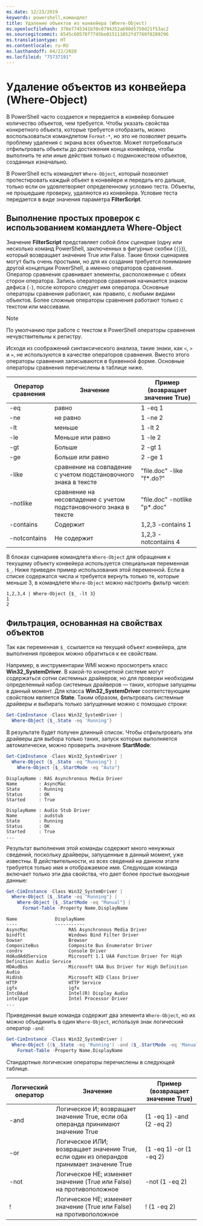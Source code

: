 ```yaml
---
ms.date: 12/23/2019
keywords: powershell,командлет
title: Удаление объектов из конвейера (Where-Object)
ms.openlocfilehash: 370e7745341b70c0794352a690d5750d21f53ac2
ms.sourcegitcommit: 6545c60578f7745be015111052fd7769f8289296
ms.translationtype: HT
ms.contentlocale: ru-RU
ms.lasthandoff: 04/22/2020
ms.locfileid: "75737191"
---
```

# <a name="removing-objects-from-the-pipeline-where-object"></a>Удаление объектов из конвейера (Where-Object)

В PowerShell часто создается и передается в конвейер большее количество объектов, чем требуется. Чтобы указать свойства конкретного объекта, которые требуется отобразить, можно воспользоваться командлетом `Format-*`, но это не позволяет решить проблему удаления с экрана всех объектов. Может потребоваться отфильтровать объекты до достижения конца конвейера, чтобы выполнить те или иные действия только с подмножеством объектов, созданных изначально.

В PowerShell есть командлет `Where-Object`, который позволяет протестировать каждый объект в конвейере и передать его дальше, только если он удовлетворяет определенному условию теста. Объекты, не прошедшие проверку, удаляются из конвейера. Условие теста передается в виде значения параметра **FilterScript**.

## <a name="performing-simple-tests-with-where-object"></a>Выполнение простых проверок с использованием командлета Where-Object

Значение **FilterScript** представляет собой *блок сценария* (одну или несколько команд PowerShell, заключенных в фигурные скобки (`{}`)), который возвращает значение True или False. Такие блоки сценариев могут быть очень простыми, но для их создания требуется понимание другой концепции PowerShell, а именно операторов сравнения. Оператор сравнения сравнивает элементы, расположенные с обеих сторон оператора. Запись операторов сравнения начинается знаком дефиса (`-`), после которого следует имя оператора. Основные операторы сравнения работают, как правило, с любыми видами объектов. Более сложные операторы сравнения работают только с текстом или массивами.

> [!NOTE]
> По умолчанию при работе с текстом в PowerShell операторы сравнения нечувствительны к регистру.

Исходя из соображений синтаксического анализа, такие знаки, как `<`, `>` и `=`, не используются в качестве операторов сравнения. Вместо этого операторы сравнения записываются в буквенной форме. Основные операторы сравнения перечислены в таблице ниже.

| Оператор сравнения |                  Значение                   |    Пример (возвращает значение True)    |
| ------------------- | ------------------------------------------ | ---------------------------- |
| -eq                 | равно                                | 1 -eq 1                      |
| -ne                 | не равно                            | 1 -ne 2                      |
| -lt                 | меньше                               | 1 -lt 2                      |
| -le                 | Меньше или равно                   | 1 -le 2                      |
| -gt                 | Больше                            | 2 -gt 1                      |
| -ge                 | Больше или равно                | 2 -ge 1                      |
| -like               | сравнение на совпадение с учетом подстановочного знака в тексте     | "file.doc" -like "f*.do?"    |
| -notlike            | сравнение на несовпадение с учетом подстановочного знака в тексте | "file.doc" -notlike "p*.doc" |
| -contains           | Содержит                                   | 1,2,3 -contains 1            |
| -notcontains        | Не содержит                           | 1,2,3 -notcontains 4         |

В блоках сценариев командлета `Where-Object` для обращения к текущему объекту конвейера используется специальная переменная `$_`. Ниже приведен пример использования этой переменной. Если в списке содержатся числа и требуется вернуть только те, которые меньше 3, в командлете `Where-Object` можно настроить фильтр чисел:

```
1,2,3,4 | Where-Object {$_ -lt 3}
1
2
```

## <a name="filtering-based-on-object-properties"></a>Фильтрация, основанная на свойствах объектов

Так как переменная `$_` ссылается на текущий объект конвейера, для выполнения проверок можно обратиться к ее свойствам.

Например, в инструментарии WMI можно просмотреть класс **Win32_SystemDriver**. В какой-то конкретной системе могут содержаться сотни системных драйверов, но для проверки необходим определенный набор системных драйверов — таких, которые запущены в данный момент. Для класса **Win32_SystemDriver** соответствующим свойством является **State**. Таким образом, фильтровать системные драйверы и выбирать только запущенные можно с помощью строки:

```powershell
Get-CimInstance -Class Win32_SystemDriver |
  Where-Object {$_.State -eq 'Running'}
```

В результате будет получен длинный список. Чтобы отфильтровать эти драйверы для выбора только таких, запуск которых выполняется автоматически, можно проверить значение **StartMode**:

```powershell
Get-CimInstance -Class Win32_SystemDriver |
  Where-Object {$_.State -eq "Running"} |
    Where-Object {$_.StartMode -eq "Auto"}
```

```Output
DisplayName : RAS Asynchronous Media Driver
Name        : AsyncMac
State       : Running
Status      : OK
Started     : True

DisplayName : Audio Stub Driver
Name        : audstub
State       : Running
Status      : OK
Started     : True
...
```

Результат выполнения этой команды содержит много ненужных сведений, поскольку драйверы, запущенные в данный момент, уже известны.
В действительности, из всех сведений на данном этапе требуется только имя и отображаемое имя. Следующая команда включает только эти два свойства, что дает более простые выходные данные:

```powershell
Get-CimInstance -Class Win32_SystemDriver |
  Where-Object {$_.State -eq "Running"} |
    Where-Object {$_.StartMode -eq "Manual"} |
      Format-Table -Property Name,DisplayName
```

```Output
Name              DisplayName
----              -----------
AsyncMac               RAS Asynchronous Media Driver
bindflt                Windows Bind Filter Driver
bowser                 Browser
CompositeBus           Composite Bus Enumerator Driver
condrv                 Console Driver
HdAudAddService        Microsoft 1.1 UAA Function Driver for High Definition Audio Service
HDAudBus               Microsoft UAA Bus Driver for High Definition Audio
HidUsb                 Microsoft HID Class Driver
HTTP                   HTTP Service
igfx                   igfx
IntcDAud               Intel(R) Display Audio
intelppm               Intel Processor Driver
...
```

Приведенная выше команда содержит два элемента `Where-Object`, но их можно объединить в один `Where-Object`, используя знак логический оператор `-and`:

```powershell
Get-CimInstance -Class Win32_SystemDriver |
  Where-Object {($_.State -eq 'Running') -and ($_.StartMode -eq 'Manual')} |
    Format-Table -Property Name,DisplayName
```

Стандартные логические операторы перечислены в следующей таблице.

| Логический оператор |                 Значение                  |  Пример (возвращает значение True)  |
| ---------------- | ---------------------------------------- | ------------------------ |
| -and             | Логическое И; возвращает значение True, если оба операнда принимают значение True | (1 -eq 1) -and (2 -eq 2) |
| -or              | Логическое ИЛИ; возвращает значение True, если один из операндов принимает значение True  | (1 -eq 1) -or (1 -eq 2)  |
| -not             | Логическое НЕ; изменяет значение (True или False) на противоположное     | -not (1 -eq 2)           |
| \!               | Логическое НЕ; изменяет значение (True или False) на противоположное     | \! (1 -eq 2)              |
